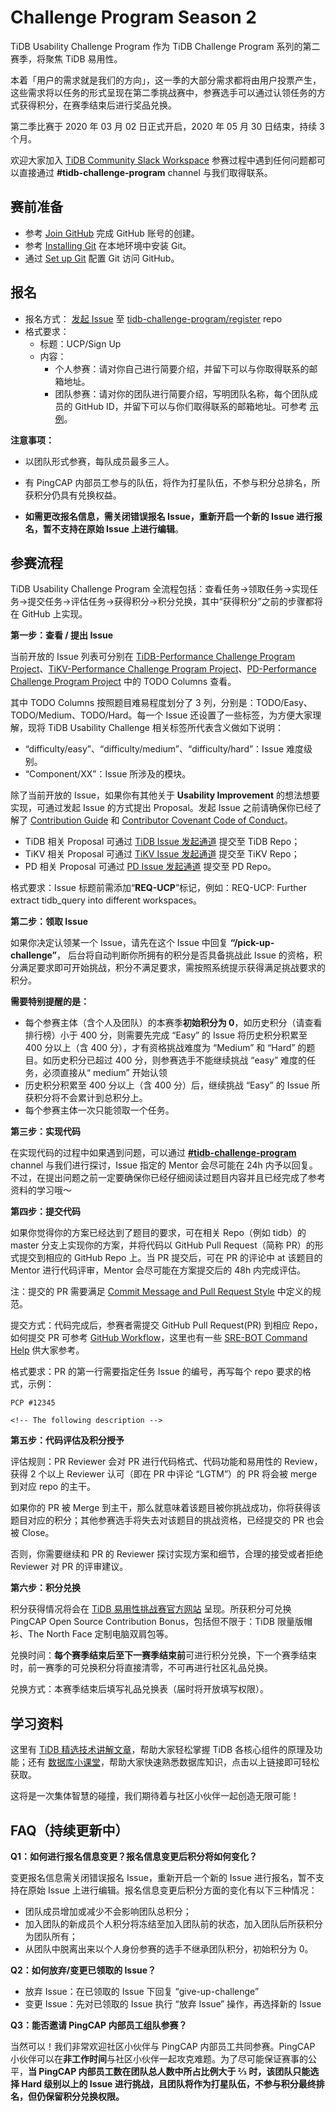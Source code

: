 # Challenge Program Season 2
TiDB Usability Challenge Program 作为 TiDB Challenge Program 系列的第二赛季，将聚焦 TiDB 易用性。

本着「用户的需求就是我们的方向」，这一季的大部分需求都将由用户投票产生，这些需求将以任务的形式呈现在第二季挑战赛中，参赛选手可以通过认领任务的方式获得积分，在赛季结束后进行奖品兑换。

第二季比赛于 2020 年 03 月 02 日正式开启，2020 年 05 月 30 日结束，持续 3 个月。

欢迎大家加入 [TiDB Community Slack Workspace](https://join.slack.com/t/tidbcommunity/shared_invite/enQtNzc0MzI4ODExMDc4LWYwYmIzMjZkYzJiNDUxMmZlN2FiMGJkZjAyMzQ5NGU0NGY0NzI3NTYwMjAyNGQ1N2I2ZjAxNzc1OGUwYWM0NzE) 参赛过程中遇到任何问题都可以直接通过 **#tidb-challenge-program** channel 与我们取得联系。

## **赛前准备**

- 参考 [Join GitHub](https://github.com/join) 完成 GitHub 账号的创建。
- 参考 [Installing Git](https://git-scm.com/book/en/v2/Getting-Started-Installing-Git) 在本地环境中安装 Git。
- 通过 [Set up Git](https://help.github.com/en/github/getting-started-with-github/set-up-git) 配置 Git 访问 GitHub。

## **报名**

- 报名方式： [发起 Issue](https://github.com/tidb-challenge-program/register) 至 [tidb-challenge-program/register](https://github.com/tidb-challenge-program/register) repo
- 格式要求：
    - 标题：UCP/Sign Up
    - 内容：
        - 个人参赛：请对你自己进行简要介绍，并留下可以与你取得联系的邮箱地址。
        - 团队参赛：请对你的团队进行简要介绍，写明团队名称，每个团队成员的 GitHub ID，并留下可以与你们取得联系的邮箱地址。可参考 [示例](https://github.com/tidb-challenge-program/register)。

**注意事项：**

- 以团队形式参赛，每队成员最多三人。
- 有 PingCAP 内部员工参与的队伍，将作为打星队伍，不参与积分总排名，所获积分仍具有兑换权益。

- **如需更改报名信息，需关闭错误报名 Issue，重新开启一个新的 Issue 进行报名，暂不支持在原始 Issue 上进行编辑**。

## **参赛流程**

TiDB Usability Challenge Program 全流程包括：查看任务->领取任务->实现任务->提交任务->评估任务->获得积分->积分兑换，其中“获得积分”之前的步骤都将在 GitHub 上实现。

**第一步：查看 / 提出 Issue**

当前开放的 Issue 列表可分别在 [TiDB-Performance Challenge Program Project](https://github.com/pingcap/tidb/projects/26)、[TiKV-Performance Challenge Program Project](https://github.com/tikv/tikv/projects/20)、[PD-Performance Challenge Program Project](https://github.com/pingcap/pd/projects/2) 中的 TODO Columns 查看。

其中 TODO Columns 按照题目难易程度划分了 3 列，分别是：TODO/Easy、TODO/Medium、TODO/Hard。每一个 Issue 还设置了一些标签，为方便大家理解，现将 TiDB Usability Challenge 相关标签所代表含义做如下说明：

- “difficulty/easy”、“difficulty/medium”、“difficulty/hard”：Issue 难度级别。
- “Component/XX”：Issue 所涉及的模块。

除了当前开放的 Issue，如果你有其他关于 **Usability Improvement** 的想法想要实现，可通过发起 Issue 的方式提出 Proposal。发起 Issue 之前请确保你已经了解了 [Contribution Guide](https://github.com/pingcap/community/blob/master/CONTRIBUTING.md) 和 [Contributor Covenant Code of Conduct](https://github.com/pingcap/community/blob/master/CODE_OF_CONDUCT.md)。

- TiDB 相关 Proposal 可通过 [TiDB Issue 发起通道](https://github.com/pingcap/tidb/issues/new?labels=type%2Fenhancement&template=feature-request.md) 提交至 TiDB Repo；
- TiKV 相关 Proposal 可通过 [TiKV Issue 发起通道](https://github.com/tikv/tikv/issues/new?template=feature-request.md) 提交至 TiKV Repo；
- PD 相关 Proposal 可通过 [PD Issue 发起通道](https://github.com/pingcap/pd/issues/new?labels=type%2Fenhancement&template=feature-request.md) 提交至 PD Repo。

格式要求：Issue 标题前需添加“**REQ-UCP**”标记，例如：REQ-UCP: Further extract tidb_query into different workspaces。

**第二步：领取 Issue**

如果你决定认领某一个 Issue，请先在这个 Issue 中回复 **“/pick-up-challenge”**， 后台将自动判断你所拥有的积分是否具备挑战此 Issue 的资格，积分满足要求即可开始挑战，积分不满足要求，需按照系统提示获得满足挑战要求的积分。

**需要特别提醒的是：**

- 每个参赛主体（含个人及团队）的本赛季**初始积分为 0**，如历史积分（请查看排行榜）小于 400 分，则需要先完成 “Easy” 的 Issue 将历史积分积累至 400 分以上（含 400 分），才有资格挑战难度为 “Medium” 和 “Hard” 的题目。如历史积分已超过 400 分，则参赛选手不能继续挑战 “easy” 难度的任务，必须直接从“ medium” 开始认领
- 历史积分积累至 400 分以上（含 400 分）后，继续挑战 “Easy” 的 Issue 所获积分将不会累计到总积分上。
- 每个参赛主体一次只能领取一个任务。

**第三步：实现代码**

在实现代码的过程中如果遇到问题，可以通过 [](https://join.slack.com/t/tidbcommunity/shared_invite/enQtNzc0MzI4ODExMDc4LWYwYmIzMjZkYzJiNDUxMmZlN2FiMGJkZjAyMzQ5NGU0NGY0NzI3NTYwMjAyNGQ1N2I2ZjAxNzc1OGUwYWM0NzE)[**#tidb-challenge-program**](https://join.slack.com/t/tidbcommunity/shared_invite/enQtNzc0MzI4ODExMDc4LWYwYmIzMjZkYzJiNDUxMmZlN2FiMGJkZjAyMzQ5NGU0NGY0NzI3NTYwMjAyNGQ1N2I2ZjAxNzc1OGUwYWM0NzE) channel 与我们进行探讨，Issue 指定的 Mentor 会尽可能在 24h 内予以回复。不过，在提出问题之前一定要确保你已经仔细阅读过题目内容并且已经完成了参考资料的学习哦～

**第四步：提交代码**

如果你觉得你的方案已经达到了题目的要求，可在相关 Repo（例如 tidb）的 master 分支上实现你的方案，并将代码以 GitHub Pull Request（简称 PR）的形式提交到相应的 GitHub Repo 上。当 PR 提交后，可在 PR 的评论中 at 该题目的 Mentor 进行代码评审，Mentor 会尽可能在方案提交后的 48h 内完成评估。

注：提交的 PR 需要满足 [Commit Message and Pull Request Style](https://github.com/pingcap/community/blob/master/contributors/commit-message-pr-style.md) 中定义的规范。

提交方式：代码完成后，参赛者需提交 GitHub Pull Request(PR) 到相应 Repo，如何提交 PR 可参考 [GitHub Workflow](https://github.com/pingcap/community/blob/master/contributors/workflow.md)，这里也有一些 [SRE-BOT Command Help](https://github.com/pingcap/community/blob/master/contributors/command-help.md) 供大家参考。

格式要求：PR 的第一行需要指定任务 Issue 的编号，再写每个 repo 要求的格式，示例：
```
PCP #12345

<!-- The following description -->
```
**第五步：代码评估及积分授予**

评估规则：PR Reviewer 会对 PR 进行代码格式、代码功能和易用性的 Review，获得 2 个以上 Reviewer 认可（即在 PR 中评论 “LGTM”）的 PR 将会被 merge 到对应 repo 的主干。

如果你的 PR 被 Merge 到主干，那么就意味着该题目被你挑战成功，你将获得该题目对应的积分；其他参赛选手将失去对该题目的挑战资格，已经提交的 PR 也会被 Close。

否则，你需要继续和 PR 的 Reviewer 探讨实现方案和细节，合理的接受或者拒绝 Reviewer 对 PR 的评审建议。

**第六步：积分兑换**

积分获得情况将会在 [TiDB 易用性挑战赛官方网站](https://pingcap.com/community-cn/tidb-performance-challenge/) 呈现。所获积分可兑换 PingCAP Open Source Contribution Bonus，包括但不限于：TiDB 限量版帽衫、The North Face 定制电脑双肩包等。

兑换时间：**每个赛季结束后至下一赛季结束前**可进行积分兑换，下一个赛季结束时，前一赛季的可兑换积分将直接清零，不可再进行社区礼品兑换。

兑换方式：本赛季结束后填写礼品兑换表（届时将开放填写权限）。

## **学习资料**

这里有 [TiDB 精选技术讲解文章](https://github.com/pingcap/presentations/blob/master/hackathon-2019/reference-document-of-hackathon-2019.md)，帮助大家轻松掌握 TiDB 各核心组件的原理及功能；还有 [数据库小课堂](https://github.com/pingcap/awesome-database-learning)，帮助大家快速熟悉数据库知识，点击以上链接即可轻松获取。

这将是一次集体智慧的碰撞，我们期待着与社区小伙伴一起创造无限可能！

## **FAQ（持续更新中）**

**Q1：如何进行报名信息变更？报名信息变更后积分将如何变化？**

变更报名信息需关闭错误报名 Issue，重新开启一个新的 Issue 进行报名，暂不支持在原始 Issue 上进行编辑。报名信息变更后积分方面的变化有以下三种情况：

- 团队成员增加或减少不会影响团队总积分；
- 加入团队的新成员个人积分将冻结至加入团队前的状态，加入团队后所获积分为团队所有；
- 从团队中脱离出来以个人身份参赛的选手不继承团队积分，初始积分为 0。

**Q2：如何放弃/变更已领取的 Issue？**

- 放弃 Issue：在已领取的 Issue 下回复 “give-up-challenge”
- 变更 Issue：先对已领取的 Issue 执行 “放弃 Issue” 操作，再选择新的 Issue

**Q3：能否邀请 PingCAP 内部员工组队参赛？**

当然可以！我们非常欢迎社区小伙伴与 PingCAP 内部员工共同参赛。PingCAP 小伙伴可以在**非工作时间**与社区小伙伴一起攻克难题。为了尽可能保证赛事的公平，**当 PingCAP 内部员工数在团队总人数中所占比例大于 ⅔ 时，该团队只能选择 Hard 级别以上的 Issue 进行挑战，且团队将作为打星队伍，不参与积分最终排名，但仍保留积分兑换权限。**
